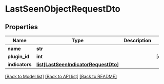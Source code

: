 # LastSeenObjectRequestDto

## Properties
Name | Type | Description | Notes
------------ | ------------- | ------------- | -------------
**name** | **str** |  | 
**plugin_id** | **int** |  | [optional] 
**indicators** | [**list[LastSeenIndicatorRequestDto]**](LastSeenIndicatorRequestDto.md) |  | 

[[Back to Model list]](../README.md#documentation-for-models) [[Back to API list]](../README.md#documentation-for-api-endpoints) [[Back to README]](../README.md)

